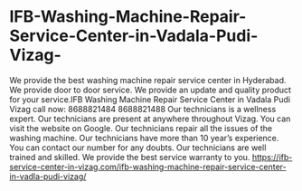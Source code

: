 # IFB-Washing-Machine-Repair-Service-Center-in-Vadala-Pudi-Vizag-
We provide the best washing machine repair service center in Hyderabad. We provide door to door service. We provide an update and quality product for your service.IFB Washing Machine Repair Service Center in Vadala Pudi Vizag call now: 8688821484 8688821488 Our technicians is a wellness expert. Our technicians are present at anywhere throughout Vizag. You can visit the website on Google. Our technicians repair all the issues of the washing machine. Our technicians have more than 10 year’s experience. You can contact our number for any doubts. Our technicians are well trained and skilled. We provide the best service warranty to you. https://ifb-service-center-in-vizag.com/ifb-washing-machine-repair-service-center-in-vadla-pudi-vizag/
